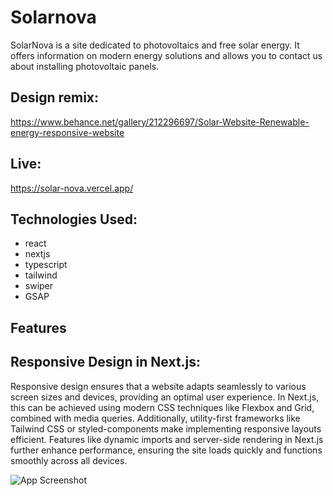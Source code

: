 
# Solarnova

SolarNova is a site dedicated to photovoltaics and free solar energy. It offers information on modern energy solutions and allows you to contact us about installing photovoltaic panels.

## Design remix:
https://www.behance.net/gallery/212296697/Solar-Website-Renewable-energy-responsive-website

## Live:

 https://solar-nova.vercel.app/


## Technologies Used:

- react
- nextjs
- typescript
- tailwind
- swiper
- GSAP

## Features






## Responsive Design in Next.js:

 Responsive design ensures that a website adapts seamlessly to various screen sizes and devices, providing an optimal user experience. In Next.js, this can be achieved using modern CSS techniques like Flexbox and Grid, combined with media queries. Additionally, utility-first frameworks like Tailwind CSS or styled-components make implementing responsive layouts efficient. Features like dynamic imports and server-side rendering in Next.js further enhance performance, ensuring the site loads quickly and functions smoothly across all devices.
 
 ![App Screenshot](https://i.imgur.com/4ZQYixs.png)






